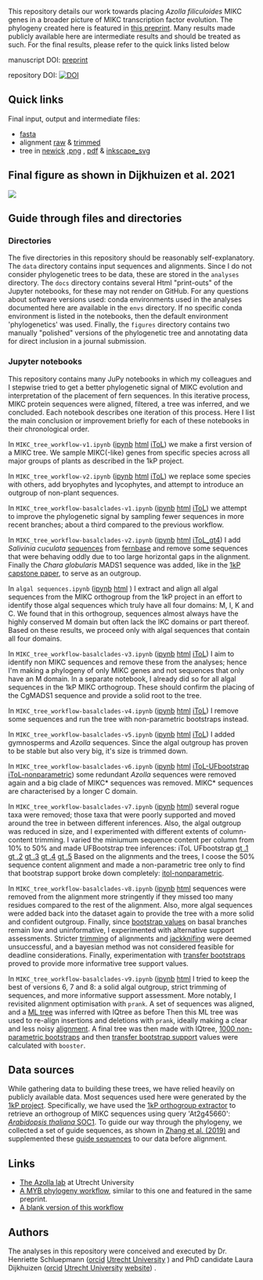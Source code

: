 This repository details our work towards placing _Azolla filiculoides_ MIKC genes in a broader picture of MIKC transcription factor evolution.
The phylogeny created here is featured in [this preprint](https://www.biorxiv.org/content/10.1101/2020.09.09.289736v2).
Many results made publicly available here are intermediate results and should be treated as such.
For the final results, please refer to the quick links listed below

manuscript DOI: [preprint](https://www.biorxiv.org/content/10.1101/2020.09.09.289736v2)

repository DOI: [![DOI](https://zenodo.org/badge/270919511.svg)](https://zenodo.org/badge/latestdoi/270919511)


## Quick links
Final input, output and intermediate files:
* [fasta](data/MIKC_orthogroup_selection-basal-v9_guide-v4.fasta)
* alignment [raw](data/alignments_raw/MIKC_orthogroup_selection-basal-v9_guide-v4_aligned-mafft-einsi_prank.fasta) &
          [trimmed](data/alignments_trimmed/MIKC_orthogroup_selection-basal-v9_guide-v4_aligned-mafft-einsi_prank_trim-gt1.fasta)
* tree in [newick](analyses/MIKC_orthogroup_selection-basal-v9_guide-v4_trees/aligned-mafft-einsi_prank_trim-gt1/MIKC_orthogroup_selection-basal-v9_guide-v4_aligned-mafft-einsi_prank_trim-gt1_iqtree-b1000_booster.treefile)
          ,[png](figures/MIKC_orthogroup_selection-basal-v9_guide-v4_aligned-mafft-einsi_prank_trim-gt1_iqtree-b1000_booster_withrnaseq.png)
          , [pdf](figures/MIKC_orthogroup_selection-basal-v9_guide-v4_aligned-mafft-einsi_prank_trim-gt1_iqtree-b1000_booster_withrnaseq.pdf)
          & [inkscape_svg](figures/MIKC_orthogroup_selection-basal-v9_guide-v4_aligned-mafft-einsi_prank_trim-gt1_iqtree-b1000_booster_withrnaseq.svg)

## Final figure as shown in Dijkhuizen et al. 2021
![](figures/MIKC_orthogroup_selection-basal-v9_guide-v4_aligned-mafft-einsi_prank_trim-gt1_iqtree-b1000_booster_withrnaseq.svg)

## Guide through files and directories

### Directories
The five directories in this repository should be reasonably self-explanatory. 
The `data` directory contains input sequences and alignments.
Since I do not consider phylogenetic trees to be data, these are stored in the `analyses` directory.
The `docs` directory contains several Html "print-outs" of the Jupyter notebooks, for these may not render on GitHub.
For any questions about software versions used: conda environments used in the analyses documented here are available in the `envs` directory.
If no specific conda environment is listed in the notebooks, then the default environment 'phylogenetics' was used.
Finally, the `figures` directory contains two manually "polished" versions of the phylogenetic tree and annotating data for direct inclusion in a journal submission.

### Jupyter notebooks
This repository contains many JuPy notebooks in which my colleagues and I stepwise tried to get a better phylogenetic signal of MIKC evolution and interpretation of the placement of fern sequences.
In this iterative process, MIKC protein sequences were aligned, filtered, a tree was inferred, and we concluded.
Each notebook describes one iteration of this process. 
Here I list the main conclusion or improvement briefly for each of these notebooks in their chronological order.

In `MIKC_tree_workflow-v1.ipynb`
([ipynb](https://github.com/lauralwd/MIKC_tree/blob/master/MIKC_tree_workflow-v1.ipynb)
[html](https://htmlpreview.github.io/?https://github.com/lauralwd/MIKC_tree/blob/master/docs/MIKC_tree_workflow-v1.html)
[iToL](https://itol.embl.de/tree/9421021579373181591777160))
we make a first version of a MIKC tree.
We sample MIKC(-like) genes from specific species across all major groups of plants as described in the 1kP project.

In `MIKC_tree_workflow-v2.ipynb`
([ipynb](https://github.com/lauralwd/MIKC_tree/blob/master/MIKC_tree_workflow-v2.ipynb)
[html](https://htmlpreview.github.io/?https://github.com/lauralwd/MIKC_tree/blob/master/docs/MIKC_tree_workflow-v2.html)
[iToL](https://itol.embl.de/tree/9421021579263431592334615))
we replace some species with others, add bryophytes and lycophytes, and attempt to introduce an outgroup of non-plant sequences.

In `MIKC_tree_workflow-basalclades-v1.ipynb`
([ipynb](https://github.com/lauralwd/MIKC_tree/blob/master/MIKC_tree_workflow-basalclades-v1.ipynb)
[html](https://htmlpreview.github.io/?https://github.com/lauralwd/MIKC_tree/blob/master/docs/MIKC_tree_workflow-basalclades-v1.html)
[iToL](https://itol.embl.de/tree/9421021579288351592221930))
we attempt to improve the phylogenetic signal by sampling fewer sequences in more recent branches; about a third compared to the previous workflow.

In `MIKC_tree_workflow-basalclades-v2.ipynb`
([ipynb](https://github.com/lauralwd/MIKC_tree/blob/master/MIKC_tree_workflow-basalclades-v2.ipynb)
[html](https://htmlpreview.github.io/?https://github.com/lauralwd/MIKC_tree/blob/master/docs/MIKC_tree_workflow-basalclades-v2.html)
[iToL_gt4](https://itol.embl.de/tree/13121158204159901593010248))
I add _Salivinia cuculata_ [sequences](data/salvinia_sequences/salivinia_fernbase_blast_results_uniq.fasta) from [fernbase](https://www.fernbase.org) and remove some sequences that were behaving oddly due to too large horizontal gaps in the alignment.
Finally the _Chara globularis_ MADS1 sequence was added, like in the [1kP capstone paper](https://doi.org/10.1038/s41586-019-1693-2), to serve as an outgroup.

In `algal sequences.ipynb`
([ipynb](https://github.com/lauralwd/MIKC_tree/blob/master/algal_sequences.ipynb)
[html](https://htmlpreview.github.io/?https://github.com/lauralwd/MIKC_tree/blob/master/docs/algal_sequences.html)
)
I extract and align all algal sequences from the MIKC orthogroup from the 1kP project in an effort to identify those algal sequences which truly have all four domains: M, I, K and C.
We found that in this orthogroup, sequences almost always have the highly conserved M domain but often lack the IKC domains or part thereof.
Based on these results, we proceed only with algal sequences that contain all four domains.

In `MIKC_tree_workflow-basalclades-v3.ipynb`
([ipynb](https://github.com/lauralwd/MIKC_tree/blob/master/MIKC_tree_workflow-basalclades-v3.ipynb)
[html](https://htmlpreview.github.io/?https://github.com/lauralwd/MIKC_tree/blob/master/docs/MIKC_tree_workflow-basalclades-v3.html)
[iToL](https://itol.embl.de/tree/13121159166346421593419936))
I aim to identify non MIKC sequences and remove these from the analyses;
hence I'm making a phylogeny of only MIKC genes and not sequences that only have an M domain.
In a separate notebook, I already did so for all algal sequences in the 1kP MIKC orthogroup.
These should confirm the placing of the CgMADS1 sequence and provide a solid root to the tree.

In `MIKC_tree_workflow-basalclades-v4.ipynb`
([ipynb](https://github.com/lauralwd/MIKC_tree/blob/master/MIKC_tree_workflow-basalclades-v4.ipynb)
[html](https://htmlpreview.github.io/?https://github.com/lauralwd/MIKC_tree/blob/master/docs/MIKC_tree_workflow-basalclades-v4.html)
[iToL](https://itol.embl.de/tree/9421021579173651593446746))
I remove some sequences and run the tree with non-parametric bootstraps instead.

In `MIKC_tree_workflow-basalclades-v5.ipynb`
([ipynb](https://github.com/lauralwd/MIKC_tree/blob/master/MIKC_tree_workflow-basalclades-v5.ipynb)
[html](https://htmlpreview.github.io/?https://github.com/lauralwd/MIKC_tree/blob/master/docs/MIKC_tree_workflow-basalclades-v5.html)
[iToL](https://itol.embl.de/tree/9421021579163171593685733))
I added gymnosperms and _Azolla_ sequences.
Since the algal outgroup has proven to be stable but also very big, it's size is trimmed down.

In `MIKC_tree_workflow-basalclades-v6.ipynb`
([ipynb](https://github.com/lauralwd/MIKC_tree/blob/master/MIKC_tree_workflow-basalclades-v6.ipynb)
[html](https://htmlpreview.github.io/?https://github.com/lauralwd/MIKC_tree/blob/master/docs/MIKC_tree_workflow-basalclades-v6.html)
[iToL-UFbootstrap](https://itol.embl.de/tree/942102157910201593716454)
[iToL-nonparametric](https://itol.embl.de/tree/1312115964226201597403301#))
some redundant _Azolla_ sequences were removed again and a big clade of MIKC\* sequences was removed.
MIKC\* sequences are characterised by a longer C domain.

In `MIKC_tree_workflow-basalclades-v7.ipynb` 
([ipynb](https://github.com/lauralwd/MIKC_tree/blob/master/MIKC_tree_workflow-basalclades-v7.ipynb)
[html](https://htmlpreview.github.io/?https://github.com/lauralwd/MIKC_tree/blob/master/docs/MIKC_tree_workflow-basalclades-v7.html))
several rogue taxa were removed; those taxa that were poorly supported and moved around the tree in between different inferences.
Also, the algal outgroup was reduced in size, and I experimented with different extents of column-content trimming.
I varied the miniumum sequence content per column from 10% to 50% and made UFBootstrap tree inferences:
iToL UFbootstrap 
[gt .1](https://itol.embl.de/tree/131211596429601597651059)
[gt .2](https://itol.embl.de/tree/131211596429631597651059)
[gt .3](https://itol.embl.de/tree/131211596429651597651060)
[gt .4](https://itol.embl.de/tree/131211596429721597651060)
[gt .5](https://itol.embl.de/tree/131211596429741597651061)
Based on the alignments and the trees, I coose the 50% sequence content alignment and made a non-parametric tree only to find that bootstrap support broke down completely:
[itol-nonparametric](https://itol.embl.de/tree/1312115999190001598359608).

In `MIKC_tree_workflow-basalclades-v8.ipynb`
([ipynb](https://github.com/lauralwd/MIKC_tree/blob/master/MIKC_tree_workflow-basalclades-v8.ipynb)
[html](https://htmlpreview.github.io/?https://github.com/lauralwd/MIKC_tree/blob/master/docs/MIKC_tree_workflow-basalclades-v8.html)
sequences were removed from the alignment more stringently if they missed too many residues compared to the rest of the alignment.
Also, more algal sequences were added back into the dataset again to provide the tree with a more solid and confident outgroup.
Finally, since [bootstrap values](https://itol.embl.de/tree/13121159254447621597996339) on basal branches remain low and uninformative, I experimented with alternative support assessments. 
Stricter [trimming](https://itol.embl.de/tree/1312115823116101598607728) of alignments and [jackknifing](https://itol.embl.de/tree/9421021579372301598523476) were deemed unsuccessful, and a bayesian method was not considered feasible for deadline considerations. 
Finally, experimentation with [transfer bootstraps](https://itol.embl.de/tree/1312115823161871598452619) proved to provide more informative tree support values.

In `MIKC_tree_workflow-basalclades-v9.ipynb`
([ipynb](https://github.com/lauralwd/MIKC_tree/blob/master/MIKC_tree_workflow-basalclades-v9.ipynb)
[html](https://htmlpreview.github.io/?https://github.com/lauralwd/MIKC_tree/blob/master/docs/MIKC_tree_workflow-basalclades-v9.html)
I tried to keep the best of versions 6, 7 and 8: a solid algal outgroup, strict trimming of sequences, and more informative support assessment.
More notably, I revisited alignment optimisation with `prank`. 
A set of sequences was aligned, and a [ML tree](https://itol.embl.de/tree/13121159214349041611578775) was inferred with IQtree as before
Then this ML tree was used to re-align insertions and deletions with `prank`, ideally making a clear and less noisy [alignment](data/alignments_trimmed/MIKC_orthogroup_selection-basal-v9_guide-v4_aligned-mafft-einsi_prank_trim-gt1.png).
A final tree was then made with IQtree, [1000 non-parametric bootstraps](https://itol.embl.de/tree/9421021579353661611221693) and then [transfer bootstrap support](https://itol.embl.de/tree/9421021579408691611653003) values were calculated with `booster`.

## Data sources
While gathering data to building these trees, we have relied heavily on publicly available data. 
Most sequences used here were generated by the [1kP project](https://sites.google.com/a/ualberta.ca/onekp/).
Specifically, we have used the [1kP orthogroup extractor](http://jlmwiki.plantbio.uga.edu/onekp/v2/) to retrieve an orthogroup of MIKC sequences using query 'At2g45660': [_Arabidopsis thaliana_ SOC1](https://www.arabidopsis.org/servlets/TairObject?accession=locus:2005522).
To guide our way through the phylogeny, we collected a set of guide sequences, as shown in [Zhang et al. (2019)](https://dx.doi.org/10.3390%2Fijms20081926) and supplemented these [guide sequences](data/Zhang-2019-fig4_MIKC_Azfi-gymnosperms_selection-v3.faa) to our data before alignment.

## Links
 * [The Azolla lab](https://www.uu.nl/en/research/molecular-plant-physiology/research-topics/azolla-for-the-circular-economy) at Utrecht University
 * [A MYB phylogeny workflow](https://github.com/lauralwd/azolla_MYBs), similar to this one and featured in the same preprint.
 * [A blank version of this workflow](https://github.com/lauralwd/lauras_phylogeny_wf)

## Authors
The analyses in this repository were conceived and executed by 
Dr. Henriette Schluepmann ([orcid](https://orcid.org/0000-0001-6171-3029)
                           [Utrecht University](https://www.uu.nl/staff/hschlupmann)
                          )
and PhD candidate 
Laura Dijkhuizen ([orcid](https://orcid.org/0000-0002-4628-7671) 
                  [Utrecht University](https://www.uu.nl/staff/lwdijkhuizen)
                  [website](https://www.lauradijkhuizen.com))
.
